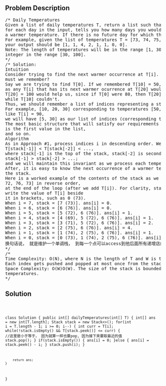 <!--
<style>
  body { font-family: Arial, sans-serif; }
  .container { max-width: 100%; margin: 0 auto; padding: 10px; }
  .comment-block { max-width: 30%; background-color: #f9f9f9; padding: 10px; border-left: 5px solid #ccc; overflow-wrap: break-word; white-space: pre-wrap; }
  .code-block { background-color: #f4f4f4; padding: 10px; border: 1px solid #ddd; overflow-wrap: break-word; white-space: pre-wrap; }
</style>
-->

<div class='container'>
<h2>Problem Description</h2>
<div class='comment-block'>
<pre>
/* Daily Temperatures
Given a list of daily temperatures T, return a list such that,
for each day in the input, tells you how many days you would have to wait until
a warmer temperature. If there is no future day for which this is possible, put 0 instead.
For example, given the list of temperatures T = [73, 74, 75, 71, 69, 72, 76, 73],
your output should be [1, 1, 4, 2, 1, 1, 0, 0].
Note: The length of temperatures will be in the range [1, 30000]. Each temperature will be an
integer in the range [30, 100].
*/
/* Solution:
Intuition
Consider trying to find the next warmer occurrence at T[i]. What information (about T[j] for j > i)
must we remember?
Say we are trying to find T[0]. If we remembered T[10] = 50, knowing T[20] = 50 wouldn't help us,
as any T[i] that has its next warmer ocurrence at T[20] would have it at T[10] instead. However,
T[20] = 100 would help us, since if T[0] were 80, then T[20] might be its next warmest occurrence,
while T[10] couldn't.
Thus, we should remember a list of indices representing a strictly increasing list of temperatures.
For example, [10, 20, 30] corresponding to temperatures [50, 80, 100]. When we get a new temperature
like T[i] = 90,
we will have [5, 30] as our list of indices (corresponding to temperatures [90, 100]).
The most basic structure that will satisfy our requirements is a stack, where the top of the stack
is the first value in the list,
and so on.
Algorithm
As in Approach #1, process indices i in descending order. We'll keep a stack of indices such that
T[stack[-1]] < T[stack[-2]] < ...,
where stack[-1] is the top of the stack, stack[-2] is second from the top, and so on; and where
stack[-1] > stack[-2] > ...;
and we will maintain this invariant as we process each temperature.
After, it is easy to know the next occurrence of a warmer temperature: it's simply the top index in
the stack.
Here is a worked example of the contents of the stack as we work through T = [73, 74, 75, 71, 69,
72, 76, 73] in reverse order,
at the end of the loop (after we add T[i]). For clarity, stack only contains indices i, but we will
write the value of T[i] beside
it in brackets, such as 0 (73).
When i = 7, stack = [7 (73)]. ans[i] = 0.
When i = 6, stack = [6 (76)]. ans[i] = 0.
When i = 5, stack = [5 (72), 6 (76)]. ans[i] = 1.
When i = 4, stack = [4 (69), 5 (72), 6 (76)]. ans[i] = 1.
When i = 3, stack = [3 (71), 5 (72), 6 (76)]. ans[i] = 2.
When i = 2, stack = [2 (75), 6 (76)]. ans[i] = 4.
When i = 1, stack = [1 (74), 2 (75), 6 (76)]. ans[i] = 1.
When i = 0, stack = [0 (73), 1 (74), 2 (75), 6 (76)]. ans[i] = 1.
换句话说， 就是维护一个单调栈， 到每一个点可以access到他后面所有递增店的位置
*/
/*
Time Complexity: O(N), where N is the length of T and W is the number of allowed values for T[i].
Each index gets pushed and popped at most once from the stack.
Space Complexity: O(W)O(W). The size of the stack is bounded as it represents strictly increasing
temperatures.
*/
</pre>
</div>

<h2>Solution</h2>
<div class='code-block'>
<pre><code class='language-java'>

class Solution {
    public int[] dailyTemperatures(int[] T) {
        int[] ans = new int[T.length];
        Stack<Integer> stack = new Stack<>();
        for(int i = T.length - 1; i >= 0; i--) {
            int curr = T[i];
            while(!stack.isEmpty() && T[stack.peek()] <= curr) { //这里是小于等于， 因为就算一样也要pop, 因为接下来要取最近的值
                stack.pop();
            }
            if(stack.isEmpty()) {
                ans[i] = 0;
            }else {
                ans[i] = stack.peek() - i;
            }
            stack.push(i);
        }
        
        return ans;
    }
}

</code></pre>
</div>
</div>

